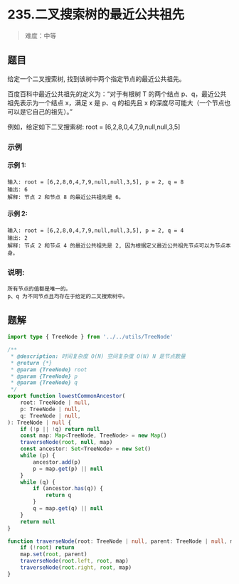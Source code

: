 # 235.二叉搜索树的最近公共祖先

> 难度：中等

## 题目

给定一个二叉搜索树, 找到该树中两个指定节点的最近公共祖先。

百度百科中最近公共祖先的定义为：“对于有根树 T 的两个结点 p、q，最近公共祖先表示为一个结点 x，满足 x 是 p、q 的祖先且 x 的深度尽可能大（一个节点也可以是它自己的祖先）。”

例如，给定如下二叉搜索树:  root = [6,2,8,0,4,7,9,null,null,3,5]

### 示例

#### 示例 1:

```
输入: root = [6,2,8,0,4,7,9,null,null,3,5], p = 2, q = 8
输出: 6
解释: 节点 2 和节点 8 的最近公共祖先是 6。
```

#### 示例 2:

```
输入: root = [6,2,8,0,4,7,9,null,null,3,5], p = 2, q = 4
输出: 2
解释: 节点 2 和节点 4 的最近公共祖先是 2, 因为根据定义最近公共祖先节点可以为节点本身。
```

### 说明:

```
所有节点的值都是唯一的。
p、q 为不同节点且均存在于给定的二叉搜索树中。
```

## 题解

```ts
import type { TreeNode } from '../../utils/TreeNode'

/**
 * @description: 时间复杂度 O(N) 空间复杂度 O(N) N 是节点数量
 * @return {*}
 * @param {TreeNode} root
 * @param {TreeNode} p
 * @param {TreeNode} q
 */
export function lowestCommonAncestor(
    root: TreeNode | null,
    p: TreeNode | null,
    q: TreeNode | null,
): TreeNode | null {
    if (!p || !q) return null
    const map: Map<TreeNode, TreeNode> = new Map()
    traverseNode(root, null, map)
    const ancestor: Set<TreeNode> = new Set()
    while (p) {
        ancestor.add(p)
        p = map.get(p) || null
    }
    while (q) {
        if (ancestor.has(q)) {
            return q
        }
        q = map.get(q) || null
    }
    return null
}

function traverseNode(root: TreeNode | null, parent: TreeNode | null, map: Map<TreeNode, TreeNode | null>) {
    if (!root) return
    map.set(root, parent)
    traverseNode(root.left, root, map)
    traverseNode(root.right, root, map)
}
```
